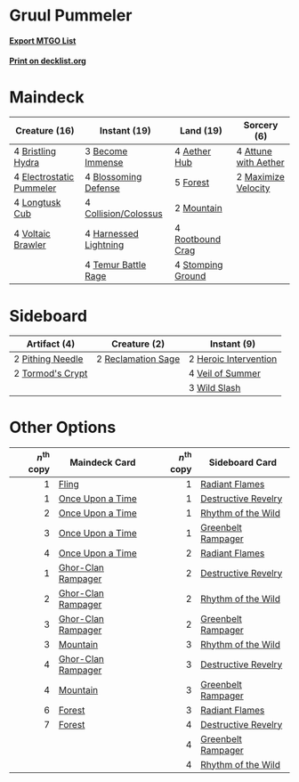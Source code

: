 # Gruul Pummeler

#### [Export MTGO List](../collection/Gruul%20Pummeler/Gruul%20Pummeler.txt)
#### [Print on decklist.org](http://decklist.org/?deckmain=4%09Aether%20Hub%0A4%09Attune%20with%20Aether%0A3%09Become%20Immense%0A4%09Blossoming%20Defense%0A4%09Bristling%20Hydra%0A4%09Collision/Colossus%0A4%09Electrostatic%20Pummeler%0A5%09Forest%0A4%09Harnessed%20Lightning%0A4%09Longtusk%20Cub%0A2%09Maximize%20Velocity%0A2%09Mountain%0A4%09Rootbound%20Crag%0A4%09Stomping%20Ground%0A4%09Temur%20Battle%20Rage%0A4%09Voltaic%20Brawler&deckside=2%09Heroic%20Intervention%0A2%09Pithing%20Needle%0A2%09Reclamation%20Sage%0A2%09Tormod's%20Crypt%0A4%09Veil%20of%20Summer%0A3%09Wild%20Slash)
# Maindeck

|                                           Creature (16)                                           |                                          Instant (19)                                          |                                         Land (19)                                          |                                          Sorcery (6)                                          |
|---------------------------------------------------------------------------------------------------|------------------------------------------------------------------------------------------------|--------------------------------------------------------------------------------------------|-----------------------------------------------------------------------------------------------|
|4 [Bristling Hydra](http://gatherer.wizards.com/Pages/Card/Details.aspx?multiverseid=417720)       |3 [Become Immense](http://gatherer.wizards.com/Pages/Card/Details.aspx?multiverseid=386487)     |4 [Aether Hub](http://gatherer.wizards.com/Pages/Card/Details.aspx?multiverseid=417815)     |4 [Attune with Aether](http://gatherer.wizards.com/Pages/Card/Details.aspx?multiverseid=417718)|
|4 [Electrostatic Pummeler](http://gatherer.wizards.com/Pages/Card/Details.aspx?multiverseid=417783)|4 [Blossoming Defense](http://gatherer.wizards.com/Pages/Card/Details.aspx?multiverseid=417719) |5 [Forest](http://gatherer.wizards.com/Pages/Card/Details.aspx?multiverseid=439860)         |2 [Maximize Velocity](http://gatherer.wizards.com/Pages/Card/Details.aspx?multiverseid=452861) |
|4 [Longtusk Cub](http://gatherer.wizards.com/Pages/Card/Details.aspx?multiverseid=417734)          |4 [Collision/Colossus](http://gatherer.wizards.com/Pages/Card/Details.aspx?multiverseid=457367) |2 [Mountain](http://gatherer.wizards.com/Pages/Card/Details.aspx?multiverseid=439859)       |                                                                                               |
|4 [Voltaic Brawler](http://gatherer.wizards.com/Pages/Card/Details.aspx?multiverseid=417762)       |4 [Harnessed Lightning](http://gatherer.wizards.com/Pages/Card/Details.aspx?multiverseid=417690)|4 [Rootbound Crag](http://gatherer.wizards.com/Pages/Card/Details.aspx?multiverseid=420934) |                                                                                               |
|                                                                                                   |4 [Temur Battle Rage](http://gatherer.wizards.com/Pages/Card/Details.aspx?multiverseid=391940)  |4 [Stomping Ground](http://gatherer.wizards.com/Pages/Card/Details.aspx?multiverseid=405110)|                                                                                               |


# Sideboard

|                                       Artifact (4)                                        |                                        Creature (2)                                         |                                          Instant (9)                                           |
|-------------------------------------------------------------------------------------------|---------------------------------------------------------------------------------------------|------------------------------------------------------------------------------------------------|
|2 [Pithing Needle](http://gatherer.wizards.com/Pages/Card/Details.aspx?multiverseid=129526)|2 [Reclamation Sage](http://gatherer.wizards.com/Pages/Card/Details.aspx?multiverseid=389651)|2 [Heroic Intervention](http://gatherer.wizards.com/Pages/Card/Details.aspx?multiverseid=423776)|
|2 [Tormod's Crypt](http://gatherer.wizards.com/Pages/Card/Details.aspx?multiverseid=389723)|                                                                                             |4 [Veil of Summer](http://gatherer.wizards.com/Pages/Card/Details.aspx?multiverseid=466952)     |
|                                                                                           |                                                                                             |3 [Wild Slash](http://gatherer.wizards.com/Pages/Card/Details.aspx?multiverseid=391959)         |


# Other Options

|*n*<sup>th</sup> copy|                                        Maindeck Card                                        |*n*<sup>th</sup> copy|                                        Sideboard Card                                        |
|--------------------:|---------------------------------------------------------------------------------------------|--------------------:|----------------------------------------------------------------------------------------------|
|                    1|[Fling](http://gatherer.wizards.com/Pages/Card/Details.aspx?multiverseid=426834)             |                    1|[Radiant Flames](http://gatherer.wizards.com/Pages/Card/Details.aspx?multiverseid=402002)     |
|                    1|[Once Upon a Time](http://gatherer.wizards.com/Pages/Card/Details.aspx?multiverseid=473131)  |                    1|[Destructive Revelry](http://gatherer.wizards.com/Pages/Card/Details.aspx?multiverseid=373351)|
|                    2|[Once Upon a Time](http://gatherer.wizards.com/Pages/Card/Details.aspx?multiverseid=473131)  |                    1|[Rhythm of the Wild](http://gatherer.wizards.com/Pages/Card/Details.aspx?multiverseid=457345) |
|                    3|[Once Upon a Time](http://gatherer.wizards.com/Pages/Card/Details.aspx?multiverseid=473131)  |                    1|[Greenbelt Rampager](http://gatherer.wizards.com/Pages/Card/Details.aspx?multiverseid=423774) |
|                    4|[Once Upon a Time](http://gatherer.wizards.com/Pages/Card/Details.aspx?multiverseid=473131)  |                    2|[Radiant Flames](http://gatherer.wizards.com/Pages/Card/Details.aspx?multiverseid=402002)     |
|                    1|[Ghor-Clan Rampager](http://gatherer.wizards.com/Pages/Card/Details.aspx?multiverseid=460302)|                    2|[Destructive Revelry](http://gatherer.wizards.com/Pages/Card/Details.aspx?multiverseid=373351)|
|                    2|[Ghor-Clan Rampager](http://gatherer.wizards.com/Pages/Card/Details.aspx?multiverseid=460302)|                    2|[Rhythm of the Wild](http://gatherer.wizards.com/Pages/Card/Details.aspx?multiverseid=457345) |
|                    3|[Ghor-Clan Rampager](http://gatherer.wizards.com/Pages/Card/Details.aspx?multiverseid=460302)|                    2|[Greenbelt Rampager](http://gatherer.wizards.com/Pages/Card/Details.aspx?multiverseid=423774) |
|                    3|[Mountain](http://gatherer.wizards.com/Pages/Card/Details.aspx?multiverseid=439859)          |                    3|[Rhythm of the Wild](http://gatherer.wizards.com/Pages/Card/Details.aspx?multiverseid=457345) |
|                    4|[Ghor-Clan Rampager](http://gatherer.wizards.com/Pages/Card/Details.aspx?multiverseid=460302)|                    3|[Destructive Revelry](http://gatherer.wizards.com/Pages/Card/Details.aspx?multiverseid=373351)|
|                    4|[Mountain](http://gatherer.wizards.com/Pages/Card/Details.aspx?multiverseid=439859)          |                    3|[Greenbelt Rampager](http://gatherer.wizards.com/Pages/Card/Details.aspx?multiverseid=423774) |
|                    6|[Forest](http://gatherer.wizards.com/Pages/Card/Details.aspx?multiverseid=439860)            |                    3|[Radiant Flames](http://gatherer.wizards.com/Pages/Card/Details.aspx?multiverseid=402002)     |
|                    7|[Forest](http://gatherer.wizards.com/Pages/Card/Details.aspx?multiverseid=439860)            |                    4|[Destructive Revelry](http://gatherer.wizards.com/Pages/Card/Details.aspx?multiverseid=373351)|
|                     |                                                                                             |                    4|[Greenbelt Rampager](http://gatherer.wizards.com/Pages/Card/Details.aspx?multiverseid=423774) |
|                     |                                                                                             |                    4|[Rhythm of the Wild](http://gatherer.wizards.com/Pages/Card/Details.aspx?multiverseid=457345) |

